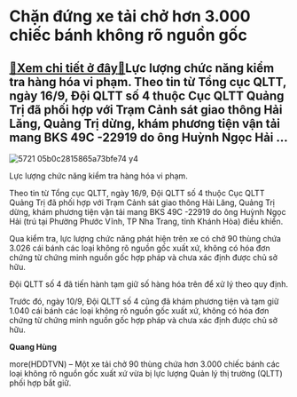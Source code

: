 Chặn đứng xe tải chở hơn 3.000 chiếc bánh không rõ nguồn gốc
============================================================

[:gift:Xem chi tiết ở đây:gift:](https://hddtvn.com/chan-dung-xe-tai-cho-hon-3-000-chiec-banh-khong-ro-nguon-goc/)Lực lượng chức năng kiểm tra hàng hóa vi phạm. Theo tin từ Tổng cục QLTT, ngày 16/9, Đội QLTT số 4 thuộc Cục QLTT Quảng Trị đã phối hợp với Trạm Cảnh sát giao thông Hải Lăng, Quảng Trị dừng, khám phương tiện vận tải mang BKS 49C -22919 do ông Huỳnh Ngọc Hải …
---------------------------------------------------------------------------------------------------------------------------------------------------------------------------------------------------------------------------------------------------------------------





![5721 05b0c2815865a73bfe74 y4](https://hddtvn.com/wp-content/uploads/2021/01/5721_05b0c2815865a73bfe74_Y4.jpg "Lực lượng chức năng kiểm tra hàng hóa vi phạm.")


Lực lượng chức năng kiểm tra hàng hóa vi phạm.



Theo tin từ Tổng cục QLTT, ngày 16/9, Đội QLTT số 4 thuộc Cục QLTT Quảng Trị đã phối hợp với Trạm Cảnh sát giao thông Hải Lăng, Quảng Trị dừng, khám phương tiện vận tải mang BKS 49C -22919 do ông Huỳnh Ngọc Hải (trú tại Phường Phước Vĩnh, TP Nha Trang, tỉnh Khánh Hòa) điều khiển.


Qua kiểm tra, lực lượng chức năng phát hiện trên xe có chở 90 thùng chứa 3.026 cái bánh các loại không rõ nguồn gốc xuất xứ, không có hóa đơn chứng từ chứng minh nguồn gốc hợp pháp và chưa xác định được chủ sở hữu.


Đội QLTT số 4 đã tiến hành tạm giữ số hàng hóa trên để xử lý theo quy định.


Trước đó, ngày 10/9, Đội QLTT số 4 cũng đã khám phương tiện và tạm giữ 1.040 cái bánh các loại không rõ nguồn gốc xuất xứ, không có hóa đơn chứng từ chứng minh nguồn gốc hợp pháp và chưa xác định được chủ sở hữu.




**Quang Hùng**



more(HDDTVN) – Một xe tải chở 90 thùng chứa hơn 3.000 chiếc bánh các loại không rõ nguồn gốc xuất xứ vừa bị lực lượng Quản lý thị trường (QLTT) phối hợp bắt giữ.

